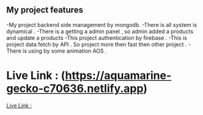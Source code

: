 ## My project features

-My project backend side management by mongodb.
-There is all system is dynamical .
-There is a getting a admin panel , so admin added a products and update a products
-This project authentication by firebase .
-This is project data fetch by API . So project more then fast then other project .
-There is using by some animation AOS .

# Live Link : (https://aquamarine-gecko-c70636.netlify.app)

[Live Link :](https://aquamarine-gecko-c70636.netlify.app)
